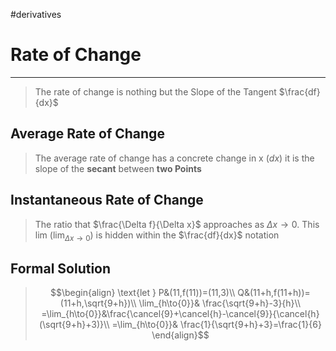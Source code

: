 #derivatives 
# Rate of Change
---
> The rate of change is nothing but the Slope of the Tangent $\frac{df}{dx}$ 

## Average Rate of Change
> The average rate of change has a concrete change in x ($d x$) it is the slope of the **secant** between **two Points**
## Instantaneous Rate of Change
> The ratio that $\frac{\Delta f}{\Delta x}$ approaches as $\Delta x\to0$. This lim ($\lim_{\Delta x\to{0}}$) is hidden within the $\frac{df}{dx}$ notation
## Formal Solution
> $$\begin{align}
\text{let } P&(11,f(11))=(11,3)\\
Q&(11+h,f(11+h))=(11+h,\sqrt{9+h})\\
\lim_{h\to{0}}& \frac{\sqrt{9+h}-3}{h}\\
=\lim_{h\to{0}}&\frac{\cancel{9}+\cancel{h}-\cancel{9}}{\cancel{h}(\sqrt{9+h}+3)}\\
=\lim_{h\to{0}}& \frac{1}{\sqrt{9+h}+3}=\frac{1}{6}
\end{align}$$
